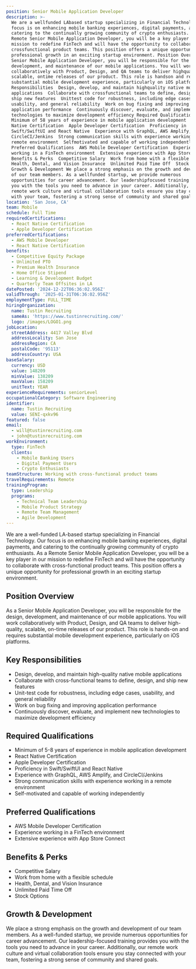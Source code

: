 ```yaml
---
position: Senior Mobile Application Developer
description: >-
  We are a wellfunded LAbased startup specializing in Financial Technology. Our
  focus is on enhancing mobile banking experiences, digital payments, and
  catering to the continually growing community of crypto enthusiasts. As a
  Remote Senior Mobile Application Developer, you will be a key player in our
  mission to redefine FinTech and will have the opportunity to collaborate with
  crossfunctional product teams. This position offers a unique opportunity for
  professional growth in an exciting startup environment. Position Overview As a
  Senior Mobile Application Developer, you will be responsible for the design,
  development, and maintenance of our mobile applications. You will work
  collaboratively with Product, Design, and QA teams to deliver highquality,
  scalable, ontime releases of our product. This role is handson and requires
  substantial mobile development experience, particularly on iOS platforms. Key
  Responsibilities  Design, develop, and maintain highquality native mobile
  applications  Collaborate with crossfunctional teams to define, design, and
  ship new features  Unittest code for robustness, including edge cases,
  usability, and general reliability  Work on bug fixing and improving
  application performance  Continuously discover, evaluate, and implement new
  technologies to maximize development efficiency Required Qualifications 
  Minimum of 58 years of experience in mobile application development  React
  Native Certification  Apple Developer Certification  Proficiency in
  Swift/SwiftUI and React Native  Experience with GraphQL, AWS Amplify, and
  CircleCI/Jenkins  Strong communication skills with experience working in a
  remote environment  Selfmotivated and capable of working independently
  Preferred Qualifications  AWS Mobile Developer Certification  Experience
  working in a FinTech environment  Extensive experience with App Store Connect
  Benefits & Perks  Competitive Salary  Work from home with a flexible schedule 
  Health, Dental, and Vision Insurance  Unlimited Paid Time Off  Stock Options
  Growth & Development We place a strong emphasis on the growth and development
  of our team members. As a wellfunded startup, we provide numerous
  opportunities for career advancement. Our leadershipfocused training provides
  you with the tools you need to advance in your career. Additionally, our
  remote work culture and virtual collaboration tools ensure you stay connected
  with your team, fostering a strong sense of community and shared goals.
location: 'San Jose, CA'
team: Mobile
schedule: Full Time
requiredCertifications:
  - React Native Certification
  - Apple Developer Certification
preferredCertifications:
  - AWS Mobile Developer
  - React Native Certification
benefits:
  - Competitive Equity Package
  - Unlimited PTO
  - Premium Health Insurance
  - Home Office Stipend
  - Learning & Development Budget
  - Quarterly Team Offsites in LA
datePosted: '2024-12-22T06:36:02.956Z'
validThrough: '2025-01-31T06:36:02.956Z'
employmentType: FULL_TIME
hiringOrganization:
  name: Tustin Recruiting
  sameAs: 'https://www.tustinrecruiting.com/'
  logo: /images/LOGO1.png
jobLocation:
  streetAddress: 4417 Valley Blvd
  addressLocality: San Jose
  addressRegion: CA
  postalCode: '95113'
  addressCountry: USA
baseSalary:
  currency: USD
  value: 148209
  minValue: 138209
  maxValue: 158209
  unitText: YEAR
experienceRequirements: seniorLevel
occupationalCategory: Software Engineering
identifier:
  name: Tustin Recruiting
  value: SENI-qxkv96
featured: false
email:
  - will@tustinrecruiting.com
  - john@tustinrecruiting.com
workEnvironment:
  type: FinTech
  clients:
    - Mobile Banking Users
    - Digital Payment Users
    - Crypto Enthusiasts
teamStructure: Working with cross-functional product teams
travelRequirements: Remote
trainingProgram:
  type: Leadership
  programs:
    - Technical Team Leadership
    - Mobile Product Strategy
    - Remote Team Management
    - Agile Development
---
```




We are a well-funded LA-based startup specializing in Financial Technology. Our focus is on enhancing mobile banking experiences, digital payments, and catering to the continually growing community of crypto enthusiasts. As a Remote Senior Mobile Application Developer, you will be a key player in our mission to redefine FinTech and will have the opportunity to collaborate with cross-functional product teams. This position offers a unique opportunity for professional growth in an exciting startup environment.

## Position Overview
As a Senior Mobile Application Developer, you will be responsible for the design, development, and maintenance of our mobile applications. You will work collaboratively with Product, Design, and QA teams to deliver high-quality, scalable, on-time releases of our product. This role is hands-on and requires substantial mobile development experience, particularly on iOS platforms.

## Key Responsibilities
- Design, develop, and maintain high-quality native mobile applications
- Collaborate with cross-functional teams to define, design, and ship new features
- Unit-test code for robustness, including edge cases, usability, and general reliability
- Work on bug fixing and improving application performance
- Continuously discover, evaluate, and implement new technologies to maximize development efficiency

## Required Qualifications
- Minimum of 5-8 years of experience in mobile application development
- React Native Certification
- Apple Developer Certification
- Proficiency in Swift/SwiftUI and React Native
- Experience with GraphQL, AWS Amplify, and CircleCI/Jenkins
- Strong communication skills with experience working in a remote environment
- Self-motivated and capable of working independently

## Preferred Qualifications
- AWS Mobile Developer Certification
- Experience working in a FinTech environment
- Extensive experience with App Store Connect

## Benefits & Perks
- Competitive Salary
- Work from home with a flexible schedule
- Health, Dental, and Vision Insurance
- Unlimited Paid Time Off
- Stock Options

## Growth & Development
We place a strong emphasis on the growth and development of our team members. As a well-funded startup, we provide numerous opportunities for career advancement. Our leadership-focused training provides you with the tools you need to advance in your career. Additionally, our remote work culture and virtual collaboration tools ensure you stay connected with your team, fostering a strong sense of community and shared goals.
